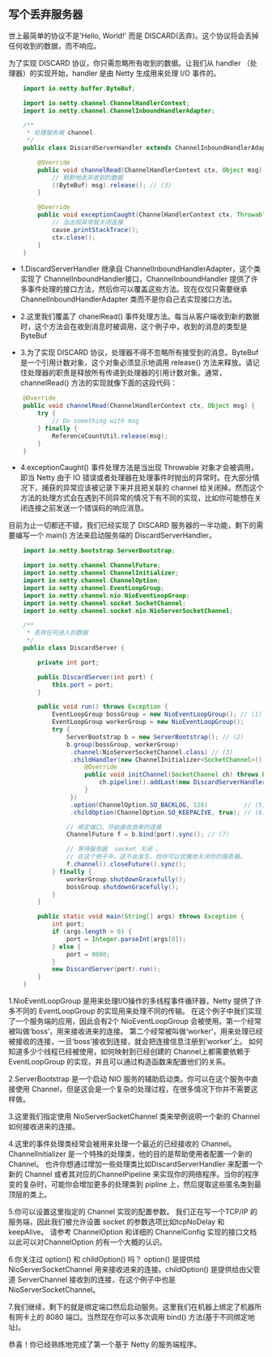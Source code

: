 ## 写个丢弃服务器
世上最简单的协议不是'Hello, World!' 而是 DISCARD(丢弃)。这个协议将会丢掉任何收到的数据，而不响应。

为了实现 DISCARD 协议，你只需忽略所有收到的数据。让我们从 handler （处理器）的实现开始，handler 是由 Netty 生成用来处理 I/O 事件的。
```java
    import io.netty.buffer.ByteBuf;

    import io.netty.channel.ChannelHandlerContext;
    import io.netty.channel.ChannelInboundHandlerAdapter;

    /**
     * 处理服务端 channel.
     */
    public class DiscardServerHandler extends ChannelInboundHandlerAdapter { // (1)

        @Override
        public void channelRead(ChannelHandlerContext ctx, Object msg) { // (2)
            // 默默地丢弃收到的数据
            ((ByteBuf) msg).release(); // (3)
        }

        @Override
        public void exceptionCaught(ChannelHandlerContext ctx, Throwable cause) { // (4)
            // 当出现异常就关闭连接
            cause.printStackTrace();
            ctx.close();
        }
    }
```
- 1.DiscardServerHandler 继承自 ChannelInboundHandlerAdapter，这个类实现了 ChannelInboundHandler接口，ChannelInboundHandler 提供了许多事件处理的接口方法，然后你可以覆盖这些方法。现在仅仅只需要继承 ChannelInboundHandlerAdapter 类而不是你自己去实现接口方法。

- 2.这里我们覆盖了 chanelRead() 事件处理方法。每当从客户端收到新的数据时，这个方法会在收到消息时被调用，这个例子中，收到的消息的类型是 ByteBuf

- 3.为了实现 DISCARD 协议，处理器不得不忽略所有接受到的消息。ByteBuf 是一个引用计数对象，这个对象必须显示地调用 release() 方法来释放。请记住处理器的职责是释放所有传递到处理器的引用计数对象。通常，channelRead() 方法的实现就像下面的这段代码：

```java
    @Override
    public void channelRead(ChannelHandlerContext ctx, Object msg) {
        try {
            // Do something with msg
        } finally {
            ReferenceCountUtil.release(msg);
        }
    }
```
- 4.exceptionCaught() 事件处理方法是当出现 Throwable 对象才会被调用，即当 Netty 由于 IO 错误或者处理器在处理事件时抛出的异常时。在大部分情况下，捕获的异常应该被记录下来并且把关联的 channel 给关闭掉。然而这个方法的处理方式会在遇到不同异常的情况下有不同的实现，比如你可能想在关闭连接之前发送一个错误码的响应消息。

目前为止一切都还不错，我们已经实现了 DISCARD 服务器的一半功能，剩下的需要编写一个 main() 方法来启动服务端的 DiscardServerHandler。
```java
    import io.netty.bootstrap.ServerBootstrap;

    import io.netty.channel.ChannelFuture;
    import io.netty.channel.ChannelInitializer;
    import io.netty.channel.ChannelOption;
    import io.netty.channel.EventLoopGroup;
    import io.netty.channel.nio.NioEventLoopGroup;
    import io.netty.channel.socket.SocketChannel;
    import io.netty.channel.socket.nio.NioServerSocketChannel;

    /**
     * 丢弃任何进入的数据
     */
    public class DiscardServer {

        private int port;

        public DiscardServer(int port) {
            this.port = port;
        }

        public void run() throws Exception {
            EventLoopGroup bossGroup = new NioEventLoopGroup(); // (1)
            EventLoopGroup workerGroup = new NioEventLoopGroup();
            try {
                ServerBootstrap b = new ServerBootstrap(); // (2)
                b.group(bossGroup, workerGroup)
                 .channel(NioServerSocketChannel.class) // (3)
                 .childHandler(new ChannelInitializer<SocketChannel>() { // (4)
                     @Override
                     public void initChannel(SocketChannel ch) throws Exception {
                         ch.pipeline().addLast(new DiscardServerHandler());
                     }
                 })
                 .option(ChannelOption.SO_BACKLOG, 128)          // (5)
                 .childOption(ChannelOption.SO_KEEPALIVE, true); // (6)

                // 绑定端口，开始接收进来的连接
                ChannelFuture f = b.bind(port).sync(); // (7)

                // 等待服务器  socket 关闭 。
                // 在这个例子中，这不会发生，但你可以优雅地关闭你的服务器。
                f.channel().closeFuture().sync();
            } finally {
                workerGroup.shutdownGracefully();
                bossGroup.shutdownGracefully();
            }
        }

        public static void main(String[] args) throws Exception {
            int port;
            if (args.length > 0) {
                port = Integer.parseInt(args[0]);
            } else {
                port = 8080;
            }
            new DiscardServer(port).run();
        }
    }
```
1.NioEventLoopGroup 是用来处理I/O操作的多线程事件循环器，Netty 提供了许多不同的 EventLoopGroup 的实现用来处理不同的传输。
在这个例子中我们实现了一个服务端的应用，因此会有2个 NioEventLoopGroup 会被使用。第一个经常被叫做‘boss’，用来接收进来的连接。
第二个经常被叫做‘worker’，用来处理已经被接收的连接，一旦‘boss’接收到连接，就会把连接信息注册到‘worker’上。
如何知道多少个线程已经被使用，如何映射到已经创建的 Channel上都需要依赖于 EventLoopGroup 的实现，并且可以通过构造函数来配置他们的关系。

2.ServerBootstrap 是一个启动 NIO 服务的辅助启动类。你可以在这个服务中直接使用 Channel，但是这会是一个复杂的处理过程，在很多情况下你并不需要这样做。

3.这里我们指定使用 NioServerSocketChannel 类来举例说明一个新的 Channel 如何接收进来的连接。

4.这里的事件处理类经常会被用来处理一个最近的已经接收的 Channel。ChannelInitializer 是一个特殊的处理类，他的目的是帮助使用者配置一个新的 Channel。
也许你想通过增加一些处理类比如DiscardServerHandler 来配置一个新的 Channel 或者其对应的ChannelPipeline 来实现你的网络程序。当你的程序变的复杂时，可能你会增加更多的处理类到 pipline 上，然后提取这些匿名类到最顶层的类上。

5.你可以设置这里指定的 Channel 实现的配置参数。
我们正在写一个TCP/IP 的服务端，因此我们被允许设置 socket 的参数选项比如tcpNoDelay 和 keepAlive。
请参考 ChannelOption 和详细的 ChannelConfig 实现的接口文档以此可以对ChannelOption 的有一个大概的认识。

6.你关注过 option() 和 childOption() 吗？
option() 是提供给NioServerSocketChannel 用来接收进来的连接。childOption() 是提供给由父管道 ServerChannel 接收到的连接，在这个例子中也是 NioServerSocketChannel。

7.我们继续，剩下的就是绑定端口然后启动服务。这里我们在机器上绑定了机器所有网卡上的 8080 端口。当然现在你可以多次调用 bind() 方法(基于不同绑定地址)。

恭喜！你已经熟练地完成了第一个基于 Netty 的服务端程序。